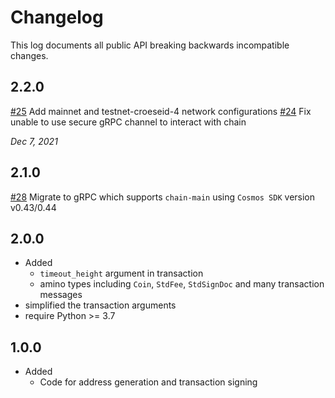 # Changelog

This log documents all public API breaking backwards incompatible changes.

## 2.2.0

[#25](https://github.com/crypto-org-chain/chainlibpy/issues/25) Add mainnet and testnet-croeseid-4 network configurations
[#24](https://github.com/crypto-org-chain/chainlibpy/pull/24) Fix unable to use secure gRPC channel to interact with chain

*Dec 7, 2021*

## 2.1.0

[#28](https://github.com/crypto-org-chain/chainlibpy/pull/21) Migrate to gRPC which supports `chain-main` using `Cosmos SDK` version v0.43/0.44

## 2.0.0

- Added
  - `timeout_height` argument in transaction
  - amino types including `Coin`, `StdFee`, `StdSignDoc` and many transaction messages
- simplified the transaction arguments
- require Python >= 3.7

## 1.0.0

- Added
  - Code for address generation and transaction signing
